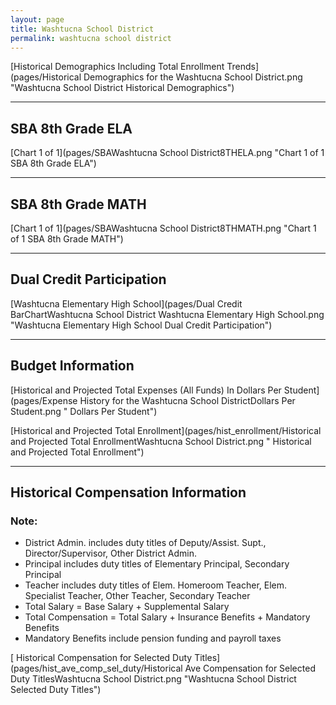 ```yaml
---
layout: page
title: Washtucna School District
permalink: washtucna school district
---
```



[Historical Demographics Including Total Enrollment Trends](pages/Historical Demographics for the Washtucna School District.png "Washtucna School District Historical Demographics")

___

## SBA 8th Grade ELA

[Chart 1 of 1](pages/SBAWashtucna School District8THELA.png "Chart 1 of 1 SBA 8th Grade ELA")


___

## SBA 8th Grade MATH

[Chart 1 of 1](pages/SBAWashtucna School District8THMATH.png "Chart 1 of 1 SBA 8th Grade MATH")


___

## Dual Credit Participation

[Washtucna Elementary High School](pages/Dual Credit BarChartWashtucna School District Washtucna Elementary High School.png "Washtucna Elementary High School Dual Credit Participation")


___

## Budget Information

[Historical and Projected Total Expenses (All Funds) In Dollars Per Student](pages/Expense History for the Washtucna School DistrictDollars Per Student.png " Dollars Per Student")

[Historical and Projected Total Enrollment](pages/hist_enrollment/Historical and Projected Total EnrollmentWashtucna School District.png " Historical and Projected Total Enrollment")


___

## Historical Compensation Information
### Note:
- District Admin. includes duty titles of Deputy/Assist. Supt., Director/Supervisor, Other District Admin.
- Principal includes duty titles of Elementary Principal, Secondary Principal
- Teacher includes duty titles of Elem. Homeroom Teacher, Elem. Specialist Teacher, Other Teacher, Secondary Teacher
- Total Salary = Base Salary + Supplemental Salary
- Total Compensation = Total Salary + Insurance Benefits + Mandatory Benefits
- Mandatory Benefits include pension funding and payroll taxes

[ Historical Compensation for Selected Duty Titles](pages/hist_ave_comp_sel_duty/Historical Ave Compensation for Selected Duty TitlesWashtucna School District.png "Washtucna School District Selected Duty Titles")

